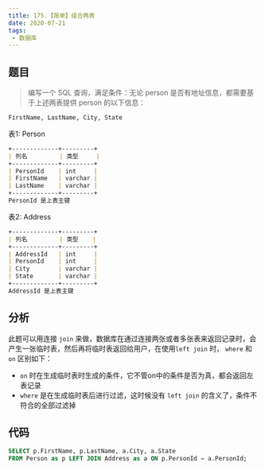 ```yaml
---
title: 175.【简单】组合两表
date: 2020-07-21
tags:
 - 数据库
---
```


## 题目

>编写一个 SQL 查询，满足条件：无论 person 是否有地址信息，都需要基于上述两表提供 person 的以下信息：

```md
FirstName, LastName, City, State
```


表1: Person
```md
+-------------+---------+
| 列名         | 类型     |
+-------------+---------+
| PersonId    | int     |
| FirstName   | varchar |
| LastName    | varchar |
+-------------+---------+
PersonId 是上表主键
```

表2: Address
```md
+-------------+---------+
| 列名         | 类型    |
+-------------+---------+
| AddressId   | int     |
| PersonId    | int     |
| City        | varchar |
| State       | varchar |
+-------------+---------+
AddressId 是上表主键
```

## 分析
此题可以用连接 `join` 来做，数据库在通过连接两张或者多张表来返回记录时，会产生一张临时表，然后再将临时表返回给用户，在使用`left join` 时， `where` 和 `on` 区别如下：

- `on` 时在生成临时表时生成的条件，它不管on中的条件是否为真，都会返回左表记录
- `where` 是在生成临时表后进行过滤，这时候没有 `left join` 的含义了，条件不符合的全部过滤掉

## 代码
```sql
SELECT p.FirstName, p.LastName, a.City, a.State
FROM Person as p LEFT JOIN Address as a ON p.PersonId = a.PersonId;
```
